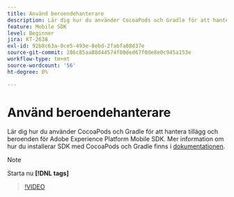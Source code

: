 ```yaml
---
title: Använd beroendehanterare
description: Lär dig hur du använder CocoaPods och Gradle för att hantera SDK-tillägg och beroenden för mobila enheter.
feature: Mobile SDK
level: Beginner
jira: KT-2638
exl-id: 92b8c63a-0ce5-493e-8ebd-2fabfa88d37e
source-git-commit: 286c85aa88d44574f00ded67f0de8e0c945a153e
workflow-type: tm+mt
source-wordcount: '56'
ht-degree: 0%

---
```


# Använd beroendehanterare

Lär dig hur du använder CocoaPods och Gradle för att hantera tillägg och beroenden för Adobe Experience Platform Mobile SDK. Mer information om hur du installerar SDK med CocoaPods och Gradle finns i [dokumentationen](https://developer.adobe.com/client-sdks/documentation/getting-started/get-the-sdk/).

>[!NOTE]
>
> Starta nu **[!DNL tags]**

>[!VIDEO](https://video.tv.adobe.com/v/26263/?learn=on&enablevpops)
